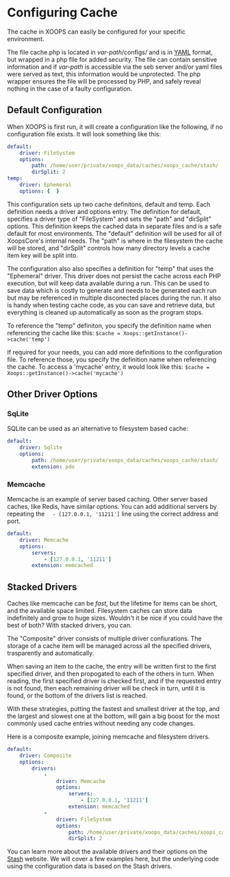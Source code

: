 # Configuring Cache

The cache in XOOPS can easily be configured for your specific environment.

The file cache.php is located in _var-path_/configs/ and is in [YAML](http://www.yaml.org/refcard.html) format, but wrapped in a php file for added security. The file can contain sensitive information and if _var-path_ is accessible via the seb server and/or yaml files were served as text, this information would be unprotected. The php wrapper ensures the file will be processed by PHP, and safely reveal nothing in the case of a faulty configuration.

## Default Configuration

When XOOPS is first run, it will create a configuration like the following, if no configuration file exists. It will look something like this:

```YAML
default:
    driver: FileSystem
    options:
        path: /home/user/private/xoops_data/caches/xoops_cache/stash/
        dirSplit: 2
temp:
    driver: Ephemeral
    options: {  }
```

This configuration sets up two cache definitons, default and temp. Each definition
needs a driver and options entry. The definition for default, specifies a driver type
of "FileSystem" and sets the "path" and "dirSplit" options. This definition keeps the
cached data in separate files and is a safe default for most environments. The "default"
definition will be used for all of XoopsCore's internal needs. The "path" is where in the filesystem the cache will be stored, and "dirSplit" controls how many directory levels a cache item key will be split into.

The configuration also also specifies a definition for "temp" that uses the "Ephemeral"
driver. This driver does not persist the cache across each PHP execution, but will keep
data available during a run. This can be used to save data which is costly to generate
and needs to be generated each run but may be referenced in multiple disconected places during the run. It also is handy when testing cache code, as you can save and retrieve
data, but everything is cleaned up automatically as soon as the program stops.

To reference the "temp" definiton, you specify the definition name when referencing the cache like this:
```$cache = Xoops::getInstance()->cache('temp')```

If required for your needs, you can add more definitions to the configuration file. To reference those, you specify the definition name when referencing the cache. To access a 'mycache' entry, it would look like this:
```$cache = Xoops::getInstance()->cache('mycache')```

## Other Driver Options

### SqLite

SQLite can be used as an alternative to filesystem based cache:

```YAML
default:
    driver: Sqlite
    options:
        path: /home/user/private/xoops_data/caches/xoops_cache/stash/
        extension: pdo
```

### Memcache

Memcache is an example of server based caching. Other server based caches, like Redis, have similar options. You can add additional servers by repeating the ```  - [127.0.0.1, '11211']``` line using the correct address and port.

```YAML
default:
    driver: Memcache
    options:
        servers:
            - [127.0.0.1, '11211']
        extension: memcached
```

## Stacked Drivers

Caches like memcache can be _fast_, but the lifetime for items can be short, and the available space limited. Filesystem caches can store data indefinitely and grow to huge sizes. Wouldn't it be nice if you could have the best of both? With stacked drivers, you can.

The "Composite" driver consists of multiple driver confiurations. The storage of a cache item will be managed across all the specified drivers, trasparently and automatically.

When saving an item to the cache, the entry will be written first to the first specified driver, and then propogated to each of the others in turn. When reading, the first specified driver is checked first, and if the requested entry is not found, then each remaining driver will be check in turn, until it is found, or the bottom of the drivers list is reached.

With these strategies, putting the fastest and smallest driver at the top, and the largest and slowest one at the bottom, will gain a big boost for the most commonly used cache entries without needing any code changes.

Here is a composite example, joining memcache and filesystem drivers.

```YAML
default:
    driver: Composite
    options:
        drivers:
            -
                driver: Memcache
                options:
                    servers:
                        - [127.0.0.1, '11211']
                    extension: memcached
            -
                driver: FileSystem
                options:
                    path: /home/user/private/xoops_data/caches/xoops_cache/stash/
                    dirSplit: 2

```
You can learn more about the available drivers and their options on the [Stash](http://www.stashphp.com/Drivers.html) website. We will cover a few examples here, but the underlying code using the configuration data is based on the Stash drivers.
